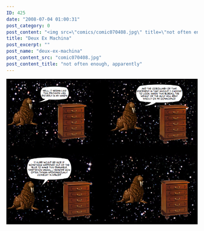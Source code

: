 ```yaml
---
ID: 425
date: "2008-07-04 01:00:31"
post_category: 0
post_content: "<img src=\"comics/comic070408.jpg\" title=\"not often enough, apparently\" />"
title: "Deux Ex Machina"
post_excerpt: ""
post_name: "deux-ex-machina"
post_content_src: "comic070408.jpg"
post_content_title: "not often enough, apparently"
---
```



[![not often enough, apparently](/comics-hi-res/comic070408.jpg)](/comics-hi-res/comic070408.jpg "not often enough, apparently")
